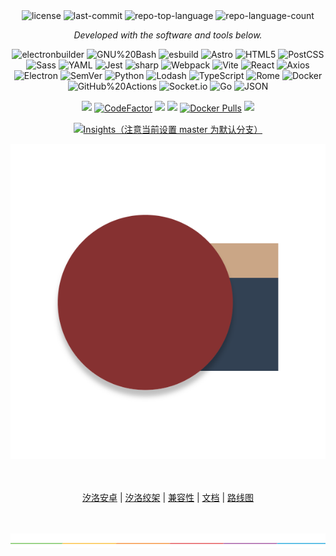 <p align="center">
<br><br>
	<img src="https://img.shields.io/github/license/Hi-Windom/Sillot?style=flat&color=0080ff" alt="license">
	<img src="https://img.shields.io/github/last-commit/Hi-Windom/Sillot?style=flat&logo=git&logoColor=white&color=0080ff" alt="last-commit">
	<img src="https://img.shields.io/github/languages/top/Hi-Windom/Sillot?style=flat&color=0080ff" alt="repo-top-language">
	<img src="https://img.shields.io/github/languages/count/Hi-Windom/Sillot?style=flat&color=0080ff" alt="repo-language-count">
<p>
<p align="center">
		<em>Developed with the software and tools below.</em>
</p>
<p align="center">
	<img src="https://img.shields.io/badge/electronbuilder-FFFFFF.svg?style=flat&logo=electron-builder&logoColor=black" alt="electronbuilder">
	<img src="https://img.shields.io/badge/GNU%20Bash-4EAA25.svg?style=flat&logo=GNU-Bash&logoColor=white" alt="GNU%20Bash">
	<img src="https://img.shields.io/badge/esbuild-FFCF00.svg?style=flat&logo=esbuild&logoColor=black" alt="esbuild">
	<img src="https://img.shields.io/badge/Astro-FF5D01.svg?style=flat&logo=Astro&logoColor=white" alt="Astro">
	<img src="https://img.shields.io/badge/HTML5-E34F26.svg?style=flat&logo=HTML5&logoColor=white" alt="HTML5">
	<img src="https://img.shields.io/badge/PostCSS-DD3A0A.svg?style=flat&logo=PostCSS&logoColor=white" alt="PostCSS">
	<img src="https://img.shields.io/badge/Sass-CC6699.svg?style=flat&logo=Sass&logoColor=white" alt="Sass">
	<img src="https://img.shields.io/badge/YAML-CB171E.svg?style=flat&logo=YAML&logoColor=white" alt="YAML">
	<img src="https://img.shields.io/badge/Jest-C21325.svg?style=flat&logo=Jest&logoColor=white" alt="Jest">
	<img src="https://img.shields.io/badge/sharp-99CC00.svg?style=flat&logo=sharp&logoColor=white" alt="sharp">
	<img src="https://img.shields.io/badge/Webpack-8DD6F9.svg?style=flat&logo=Webpack&logoColor=black" alt="Webpack">
	<img src="https://img.shields.io/badge/Vite-646CFF.svg?style=flat&logo=Vite&logoColor=white" alt="Vite">
	<img src="https://img.shields.io/badge/React-61DAFB.svg?style=flat&logo=React&logoColor=black" alt="React">
	<img src="https://img.shields.io/badge/Axios-5A29E4.svg?style=flat&logo=Axios&logoColor=white" alt="Axios">
	<img src="https://img.shields.io/badge/Electron-47848F.svg?style=flat&logo=Electron&logoColor=white" alt="Electron">
	<img src="https://img.shields.io/badge/SemVer-3F4551.svg?style=flat&logo=SemVer&logoColor=white" alt="SemVer">
	<img src="https://img.shields.io/badge/Python-3776AB.svg?style=flat&logo=Python&logoColor=white" alt="Python">
	<img src="https://img.shields.io/badge/Lodash-3492FF.svg?style=flat&logo=Lodash&logoColor=white" alt="Lodash">
	<img src="https://img.shields.io/badge/TypeScript-3178C6.svg?style=flat&logo=TypeScript&logoColor=white" alt="TypeScript">
	<img src="https://img.shields.io/badge/Rome-27272A.svg?style=flat&logo=Rome&logoColor=white" alt="Rome">
	<img src="https://img.shields.io/badge/Docker-2496ED.svg?style=flat&logo=Docker&logoColor=white" alt="Docker">
	<img src="https://img.shields.io/badge/GitHub%20Actions-2088FF.svg?style=flat&logo=GitHub-Actions&logoColor=white" alt="GitHub%20Actions">
	<img src="https://img.shields.io/badge/Socket.io-010101.svg?style=flat&logo=socketdotio&logoColor=white" alt="Socket.io">
	<img src="https://img.shields.io/badge/Go-00ADD8.svg?style=flat&logo=Go&logoColor=white" alt="Go">
	<img src="https://img.shields.io/badge/JSON-000000.svg?style=flat&logo=JSON&logoColor=white" alt="JSON">
</p>

<p align="center">
<a href="https://app.codacy.com/gh/Hi-Windom/Sillot/dashboard?utm_source=gh&utm_medium=referral&utm_content=&utm_campaign=Badge_grade"><img src="https://app.codacy.com/project/badge/Grade/3106acfdbc5041118d800c5b4f2f935d" style="cursor:pointer;height: 25px;margin: 1px auto;"/></a>
<a href="https://www.codefactor.io/repository/github/hi-windom/sillot"><img src="https://www.codefactor.io/repository/github/hi-windom/sillot/badge" alt="CodeFactor" style="cursor:pointer;height: 25px;margin: 1px auto;"/></a>
<a href="https://codecov.io/gh/Hi-Windom/Sillot" >
 <img src="https://codecov.io/gh/Hi-Windom/Sillot/branch/master/graph/badge.svg?token=C6PLVT0R2V" style="cursor:pointer;height: 25px;margin: 1px auto;"/></a>
<a title="Downloads" target="_blank" href="https://github.com/Hi-Windom/Sillot/releases"><img src="https://img.shields.io/github/downloads/Hi-Windom/Sillot/total.svg?style=flat-square&color=A26738&logo=github" style="cursor:pointer;height: 25px;margin: 1px auto;"/></a>
<a title="Docker Pulls" target="_blank" href="https://hub.docker.com/r/soltus/sillot"><img alt="Docker Pulls" src="https://img.shields.io/docker/pulls/soltus/sillot?color=99CCFF&label=pulls&logo=docker&logoColor=99CCFF" style="cursor:pointer;height: 25px;margin: 1px auto;"/></a>
<a title="Hits" target="_blank" href="https://github.com/Hi-Windom/Sillot"><img src="https://hits.b3log.org/Hi-Windom/Sillot.svg" style="cursor:pointer;height: 25px;margin: 1px auto;"/></a>
<!-- <a target="_blank" href="https://discord.gg/QtzNdgNGZY"><img src="https://img.shields.io/badge/Chat-white?logo=discord&style=social" style="cursor:pointer;height: 25px;margin: 1px auto;"/></a> -->
</p>

<p align="center">
<a href="https://github.com/Hi-Windom/Sillot/pulse"><img alt="Insights（注意当前设置 master 为默认分支）" src="https://repobeats.axiom.co/api/embed/708cdf00c747155e49ff28c0c0024e17a28e5705.svg" /></a>
</p>

<p align="center">
<img alt="Sillot" src="../app/stage/icon.png">
</p>

<p align="center">
<br><br>
<a href="./docs/README_Sillot-android.md">汐洛安卓</a> | <a href="./docs/README_Sillot-Gibbet.md">汐洛绞架</a> | <a href="./docs/compatibility.md">兼容性</a>
| <a href="./docs/compatibility.md">文档</a> | <a href="./docs/compatibility.md">路线图</a>
</p>

<p align="center">
<br><br>
<img alt="split" src="./split.png"/>
<br><br><br>
</p>

